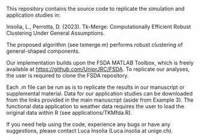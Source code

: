 This repository contains the source code to replicate the simulation and application studies in:

Insolia, L., Perrotta, D. (2023). Tk-Merge: Computationally Efficient 
Robust Clustering Under General Assumptions.

The proposed algorithm (see txmerge.m) performs robust clustering of general-shaped components.

Our implementation builds upon the FSDA MATLAB Toolbox, which is freely available at https://github.com/UniprJRC/FSDA. To replicate our analyses, the user is required to clone the FSDA repository.

Each .m file can be run as is to replicate the results in our manuscript or supplemental material. Data for our application studies can be downloaded from the links provided in the main manuscript (aside from Example 3). The functional data application to weather data requires the user to load the original data within R (see applications/TKMfda.R).

If you need help using the code, experience any bugs or have any suggestions, please contact Luca Insolia (Luca.insolia at unige.ch).